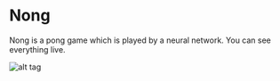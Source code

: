 # Nong

Nong is a pong game which is played by a neural network. You can see everything live.

![alt tag](https://raw.githubusercontent.com/SgtFloW/Nong/master/src/main/resources/picture01.png)
